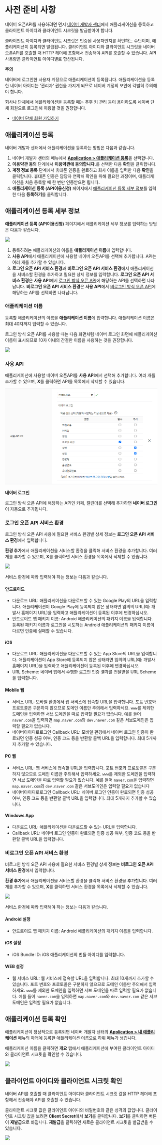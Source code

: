 # 사전 준비 사항

네이버 오픈API를 사용하려면 먼저 [네이버 개발자 센터](https://developers.naver.com/)에서 애플리케이션을 등록하고 클라이언트 아이디와 클라이언트 시크릿을 발급받아야 합니다.

클라이언트 아이디와 클라이언트 시크릿은 인증된 사용자인지를 확인하는 수단이며, 애플리케이션이 등록되면 발급됩니다. 클라이언트 아이디와 클라이언트 시크릿을 네이버 오픈API를 호출할 때 HTTP 헤더에 포함해서 전송해야 API를 호출할 수 있습니다. API 사용량은 클라이언트 아이디별로 합산됩니다.

<div class="danger">
<p><strong>주의</strong></p>
<p>네이버에 로그인한 사용자 계정으로 애플리케이션이 등록됩니다. 애플리케이션을 등록한 네이버 아이디는 '관리자' 권한을 가지게 되므로 네이버 계정의 보안에 각별히 주의해야 합니다.</p>  
<p>회사나 단체에서 애플리케이션을 등록할 때는 추후 키 관리 등이 용이하도록 네이버 단체 회원으로 로그인해 이용할 것을 권장합니다.</p>  
<ul>
	<li><a href="https://nid.naver.com/group/commonAction.nhn?m=viewTerms" target="_blank">네이버 단체 회원 가입하기</a></li>
</ul> 
</div>

## 애플리케이션 등록

네이버 개발자 센터에서 애플리케이션을 등록하는 방법은 다음과 같습니다.

1. 네이버 개발자 센터의 메뉴에서 <strong>[Application &gt; 애플리케이션 등록](https://developers.naver.com/apps/#/wizard/register)</strong>을 선택합니다.  
2. **이용약관 동의** 단계에서 <strong>이용약관에 동의합니다.</strong>를 선택한 다음 **확인**을 클릭합니다.  
3. **계정 정보 등록** 단계에서 휴대폰 인증을 완료하고 회사 이름을 입력한 다음 **확인**을 클릭합니다. 휴대폰 인증은 담당자 연락처 확인을 위해 필요한 과정이며, 애플리케이션을 처음 등록할 때 한 번만 인증받으면 됩니다.  
4. **애플리케이션 등록 (API이용신청)** 페이지에서 [애플리케이션 등록 세부 정보](#애플리케이션-등록-세부-정보)를 입력한 다음 **등록하기**를 클릭합니다.  

## 애플리케이션 등록 세부 정보

**애플리케이션 등록 (API이용신청)** 페이지에서 애플리케이션 세부 정보를 입력하는 방법은 다음과 같습니다.
 
![](images/appregister-1.png)

1. 등록하려는 애플리케이션의 이름을 **애플리케이션 이름**에 입력합니다.
2. **사용 API**에서 애플리케이션에 사용할 네이버 오픈API를 선택해 추가합니다. API는 여러 개를 추가할 수 있습니다.
3. **로그인 오픈 API 서비스 환경**과 **비로그인 오픈 API 서비스 환경**에서 애플리케이션을 서비스할 환경을 추가하고 필요한 상세 정보를 입력합니다. **로그인 오픈 API 서비스 환경**은 **사용 API**에서 [로그인 방식 오픈 API](apilist.md#로그인-방식-오픈-api)에 해당하는 API를 선택하면 나타납니다. **비로그인 오픈 API 서비스 환경**은 **사용 API**에서 [비로그인 방식 오픈 API](apilist.md#비로그인-방식-오픈-api)에 해당하는 API를 선택하면 나타납니다.

### 애플리케이션 이름

등록할 애플리케이션의 이름을 **애플리케이션 이름**에 입력합니다. 애플리케이션 이름은 최대 40자까지 입력할 수 있습니다.

로그인 방식 오픈 API를 사용할 때는 다음 화면처럼 네이버 로그인 화면에 애플리케이션 이름이 표시되므로 10자 이내의 간결한 이름을 사용하는 것을 권장합니다.
 
![](images/appregister-2.png)

### 사용 API

애플리케이션에 사용할 네이버 오픈API를 **사용 API**에서 선택해 추가합니다. 여러 개를 추가할 수 있으며, **X**를 클릭하면 API를 목록에서 삭제할 수 있습니다.
 
![](images/appregister-3.png)

<div class="info">
<p><strong>네이버 로그인</strong></p>
<p>로그인 방식 오픈 API에 해당하는 API인 카페, 캘린더를 선택해 추가하면 <strong>네이버 로그인</strong>이 자동으로 추가됩니다.</p>
</div>  

### 로그인 오픈 API 서비스 환경

로그인 방식 오픈 API 사용에 필요한 서비스 환경별 상세 정보는 **로그인 오픈 API 서비스 환경**에서 입력합니다.

**환경 추가**에서 애플리케이션을 서비스할 환경을 클릭해 서비스 환경을 추가합니다. 여러 개를 추가할 수 있으며, **X**를 클릭하면 서비스 환경을 목록에서 삭제할 수 있습니다.
 
![](images/appregister-4.png)

서비스 환경에 따라 입력해야 하는 정보는 다음과 같습니다.

#### 안드로이드

- 다운로드 URL: 애플리케이션을 다운로드할 수 있는 Google Play의 URL을 입력합니다. 애플리케이션이 Google Play에 등록되지 않은 상태라면 임의의 URL(예: 개발사 홈페이지 URL)을 입력하고 애플리케이션이 등록된 이후에 변경하십시오.
- 안드로이드 앱 패키지 이름: Android 애플리케이션의 패키지 이름을 입력합니다. 등록된 패키지 이름과 로그인을 시도하는 Android 애플리케이션의 패키지 이름이 다르면 인증에 실패할 수 있습니다.

#### iOS

- 다운로드 URL: 애플리케이션을 다운로드할 수 있는 App Store의 URL을 입력합니다. 애플리케이션이 App Store에 등록되지 않은 상태라면 임의의 URL(예: 개발사 홈페이지 URL)을 입력하고 애플리케이션이 등록된 이후에 변경하십시오.
- URL Scheme: 네이버 앱에서 수행한 로그인 인증 결과를 전달받을 URL Scheme을 입력합니다.

#### Mobile 웹

- 서비스 URL: 모바일 환경에서 웹 서비스에 접속할 URL을 입력합니다. 포트 번호와 프로토콜은 구분하지 않으므로 도메인 이름만 주의해서 입력하세요. `www`를 제외한 도메인을 입력하면 서브 도메인을 따로 입력할 필요가 없습니다. 예를 들어 `naver.com`을 입력하면 `map.naver.com`와 `dev.naver.com` 같은 서브도메인은 입력할 필요가 없습니다.
- 네이버아이디로로그인 Callback URL: 모바일 환경에서 네이버 로그인 인증이 완료되면 인증 성공 여부, 인증 코드 등을 반환할 콜백 URL을 입력합니다. 최대 5개까지 추가할 수 있습니다.

#### PC 웹

- 서비스 URL: 웹 서비스에 접속할 URL을 입력합니다. 포트 번호와 프로토콜은 구분하지 않으므로 도메인 이름만 주의해서 입력하세요. `www`를 제외한 도메인을 입력하면 서브 도메인을 따로 입력할 필요가 없습니다. 예를 들어 `naver.com`을 입력하면 `map.naver.com`와 `dev.naver.com` 같은 서브도메인은 입력할 필요가 없습니다
- 네이버아이디로로그인 Callback URL: 네이버 로그인 인증이 완료되면 인증 성공 여부, 인증 코드 등을 반환할 콜백 URL을 입력합니다. 최대 5개까지 추가할 수 있습니다.

#### Windows App

- 다운로드 URL: 애플리케이션을 다운로드할 수 있는 URL을 입력합니다.
- Callback URL: 네이버 로그인 인증이 완료되면 인증 성공 여부, 인증 코드 등을 반환할 콜백 URL을 입력합니다.

### 비로그인 오픈 API 서비스 환경

비로그인 방식 오픈 API 사용에 필요한 서비스 환경별 상세 정보는 **비로그인 오픈 API 서비스 환경**에서 입력합니다.

**환경 추가**에서 애플리케이션을 서비스할 환경을 클릭해 서비스 환경을 추가합니다. 여러 개를 추가할 수 있으며, **X**를 클릭하면 서비스 환경을 목록에서 삭제할 수 있습니다.
 
![](images/appregister-5.png)

서비스 환경에 따라 입력해야 하는 정보는 다음과 같습니다.

#### Android 설정

- 안드로이드 앱 패키지 이름: Android 애플리케이션의 패키지 이름을 입력합니다.

#### iOS 설정

- iOS Bundle ID: iOS 애플리케이션의 번들 아이디를 입력합니다.

#### WEB 설정

- 웹 서비스 URL: 웹 서비스에 접속할 URL을 입력합니다. 최대 10개까지 추가할 수 있습니다. 포트 번호와 프로토콜은 구분하지 않으므로 도메인 이름만 주의해서 입력하세요. `www`를 제외한 도메인을 입력하면 서브 도메인을 따로 입력할 필요가 없습니다. 예를 들어 `naver.com`을 입력하면 `map.naver.com`와 `dev.naver.com` 같은 서브도메인은 입력할 필요가 없습니다.

## 애플리케이션 등록 확인

애플리케이션이 정상적으로 등록되면 네이버 개발자 센터의 **[Application &gt; 내 애플리케이션](https://developers.naver.com/apps/#/list)** 메뉴의 아래에 등록한 애플리케이션 이름으로 하위 메뉴가 생깁니다.

애플리케이션 이름을 클릭하면 **개요** 탭에서 애플리케이션에 부여된 클라이언트 아이디와 클라이언트 시크릿을 확인할 수 있습니다.
 
![](images/appregister-6.png)

## 클라이언트 아이디와 클라이언트 시크릿 확인

네이버 API를 호출할 때 클라이언트 아이디와 클라이언트 시크릿 값을 HTTP 헤더에 포함해서 전송해야 API를 호출할 수 있습니다.

클라이언트 시크릿 값은 클라이언트 아이디의 비밀번호와 같은 성격의 값입니다. 클라이언트 시크릿 값을 보려면 **Client Secret**에서 **보기**를 클릭합니다. **보기**를 클릭하면 버튼이 **재발급**으로 바뀝니다. **재발급**을 클릭하면 새로운 클라이언트 시크릿을 발급받을 수 있습니다.
 
![](images/appregister-7.png)


